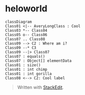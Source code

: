 # heloworld 

```mermaid
classDiagram
Class01 <|-- AveryLongClass : Cool
Class03 *-- Class04
Class05 o-- Class06
Class07 .. Class08
Class09 --> C2 : Where am i?
Class09 --* C3
Class09 --|> Class07
Class07 : equals()
Class07 : Object[] elementData
Class01 : size()
Class01 : int chimp
Class01 : int gorilla
Class08 <--> C2: Cool label
```
> Written with [StackEdit](https://stackedit.io/).
<!--stackedit_data:
eyJoaXN0b3J5IjpbNzMzODc4MzQ1LDE0MDMxODI2MTddfQ==
-->